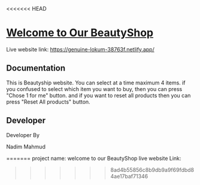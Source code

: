 
<<<<<<< HEAD
# [Welcome to Our BeautyShop](https://genuine-lokum-38763f.netlify.app/)

Live website link: https://genuine-lokum-38763f.netlify.app/

## Documentation



This is Beautyship website. You can select at a time maximum 4 items.
if you confused to select which item you want to buy, then you can press "Chose 1 for me" button.
and if you want to reset all products then you can press "Reset All products" button.
## Developer

Developer By

Nadim Mahmud


=======
project name: welcome to our BeautyShop
live website Link: 
>>>>>>> 8ad4b55856c8b9db9a9f69fdbd84ae17baf71346
